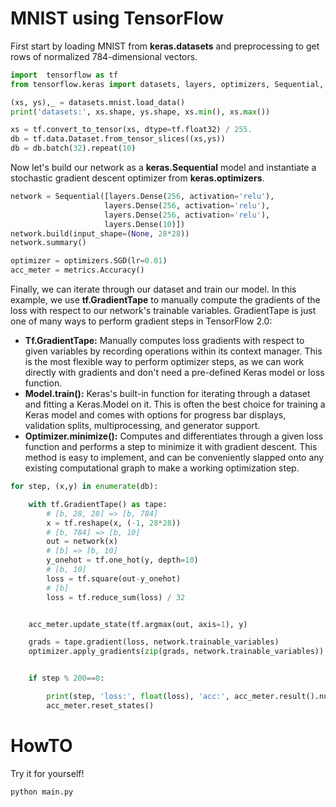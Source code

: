 # MNIST using TensorFlow

First start by loading MNIST from **keras.datasets** and preprocessing to get rows of normalized 784-dimensional vectors.

```python
import  tensorflow as tf
from tensorflow.keras import datasets, layers, optimizers, Sequential, metrics

(xs, ys),_ = datasets.mnist.load_data()
print('datasets:', xs.shape, ys.shape, xs.min(), xs.max())

xs = tf.convert_to_tensor(xs, dtype=tf.float32) / 255.
db = tf.data.Dataset.from_tensor_slices((xs,ys))
db = db.batch(32).repeat(10)
```

Now let's build our network as a **keras.Sequential** model and instantiate a stochastic gradient descent optimizer from **keras.optimizers**.

```python
network = Sequential([layers.Dense(256, activation='relu'),
                     layers.Dense(256, activation='relu'),
                     layers.Dense(256, activation='relu'),
                     layers.Dense(10)])
network.build(input_shape=(None, 28*28))
network.summary()

optimizer = optimizers.SGD(lr=0.01)
acc_meter = metrics.Accuracy()
```



Finally, we can iterate through our dataset and train our model.
In this example, we use **tf.GradientTape** to manually compute the gradients of the loss with respect to our network's trainable variables. GradientTape is just one of many ways to perform gradient steps in TensorFlow 2.0:

- **Tf.GradientTape:** Manually computes loss gradients with respect to given variables by recording operations within its context manager. This is the most flexible way to perform optimizer steps, as we can work directly with gradients and don't need a pre-defined Keras model or loss function.
- **Model.train():** Keras's built-in function for iterating through a dataset and fitting a Keras.Model on it. This is often the best choice for training a Keras model and comes with options for progress bar displays, validation splits, multiprocessing, and generator support.
- **Optimizer.minimize():** Computes and differentiates through a given loss function and performs a step to minimize it with gradient descent. This method is easy to implement, and can be conveniently slapped onto any existing computational graph to make a working optimization step.

```python
for step, (x,y) in enumerate(db):

    with tf.GradientTape() as tape:
        # [b, 28, 28] => [b, 784]
        x = tf.reshape(x, (-1, 28*28))
        # [b, 784] => [b, 10]
        out = network(x)
        # [b] => [b, 10]
        y_onehot = tf.one_hot(y, depth=10)
        # [b, 10]
        loss = tf.square(out-y_onehot)
        # [b]
        loss = tf.reduce_sum(loss) / 32


    acc_meter.update_state(tf.argmax(out, axis=1), y)

    grads = tape.gradient(loss, network.trainable_variables)
    optimizer.apply_gradients(zip(grads, network.trainable_variables))


    if step % 200==0:

        print(step, 'loss:', float(loss), 'acc:', acc_meter.result().numpy())
        acc_meter.reset_states()
```

# HowTO

Try it for yourself!

```
python main.py
``` 
